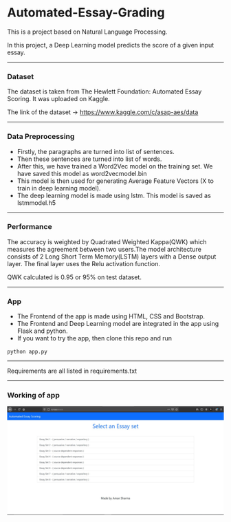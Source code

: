 # Automated-Essay-Grading
This is a project based on Natural Language Processing.

In this project, a Deep Learning model predicts the score of a given input essay.
_________________________________________________________________________________________________________________________________________________________________________________________
### Dataset
The dataset is taken from The Hewlett Foundation: Automated Essay Scoring. It was uploaded on Kaggle.

The link of the dataset -> https://www.kaggle.com/c/asap-aes/data
_________________________________________________________________________________________________________________________________________________________________________________________
### Data Preprocessing
* Firstly, the paragraphs are turned into list of sentences.
* Then these sentences are turned into list of words.
* After this, we have trained a Word2Vec model on the training set. We have saved this model as word2vecmodel.bin
* This model is then used for generating Average Feature Vectors (X to train in deep learning model).
* The deep learning model is made using lstm. This model is saved as lstmmodel.h5
_________________________________________________________________________________________________________________________________________________________________________________________
### Performance
The accuracy is weighted by Quadrated Weighted Kappa(QWK) which measures the agreement between two users.The model architecture consists of 2 Long Short Term Memory(LSTM) layers with a Dense output layer. The final layer uses the Relu activation function.

QWK calculated is 0.95 or 95% on test dataset.
_________________________________________________________________________________________________________________________________________________________________________________________
### App
- The Frontend of the app is made using HTML, CSS and Bootstrap.
- The Frontend and Deep Learning model are integrated in the app using Flask and python.
- If you want to try the app, then clone this repo and run
```
python app.py
```
_________________________________________________________________________________________________________________________________________________________________________________________
Requirements are all listed in requirements.txt
________________________________________________________________________________________________________________________________________________________________________________________
### Working of app
![](images/1.JPG)
